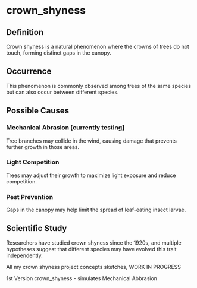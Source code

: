 # crown_shyness

## Definition  
Crown shyness is a natural phenomenon where the crowns of trees do not touch, forming distinct gaps in the canopy.  

## Occurrence  
This phenomenon is commonly observed among trees of the same species but can also occur between different species.  

## Possible Causes  

### Mechanical Abrasion  [currently testing]
Tree branches may collide in the wind, causing damage that prevents further growth in those areas.  

### Light Competition  
Trees may adjust their growth to maximize light exposure and reduce competition.  

### Pest Prevention  
Gaps in the canopy may help limit the spread of leaf-eating insect larvae.  

## Scientific Study  
Researchers have studied crown shyness since the 1920s, and multiple hypotheses suggest that different species may have evolved this trait independently.  


All my crown shyness project concepts sketches, WORK IN PROGRESS

1st Version
crown_shyness - simulates Mechanical Abbrasion
